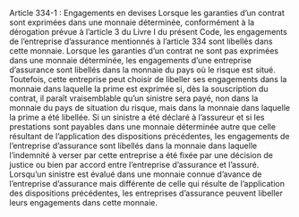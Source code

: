 Article 334-1 : Engagements en devises
Lorsque les garanties d’un contrat sont exprimées dans une monnaie déterminée, conformément à la dérogation prévue à l’article 3 du Livre I du présent Code, les engagements de l’entreprise d’assurance mentionnés à l’article 334 sont libellés dans cette monnaie.
Lorsque les garanties d’un contrat ne sont pas exprimées dans une monnaie déterminée, les engagements d’une entreprise d’assurance sont libellés dans la monnaie du pays où le risque est situé. Toutefois, cette entreprise peut choisir de libeller ses engagements dans la monnaie dans laquelle la prime est exprimée si, dès la souscription du contrat, il paraît vraisemblable qu’un sinistre sera payé, non dans la monnaie du pays de situation du risque, mais dans la monnaie dans laquelle la prime a été libellée.
Si un sinistre a été déclaré à l’assureur et si les prestations sont payables dans une monnaie déterminée autre que celle résultant de l’application des dispositions précédentes, les engagements de l’entreprise d’assurance sont libellés dans la monnaie dans laquelle l’indemnité à verser par cette entreprise a été fixée par une décision de justice ou bien par accord entre l’entreprise d’assurance et l’assuré.
Lorsqu’un sinistre est évalué dans une monnaie connue d’avance de l’entreprise d’assurance mais différente de celle qui résulte de l’application des dispositions précédentes, les entreprises d’assurance peuvent libeller leurs engagements dans cette monnaie.